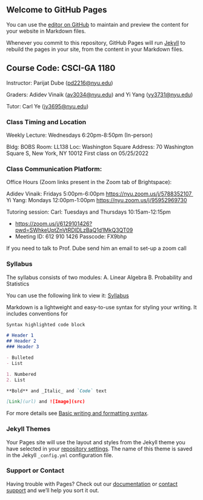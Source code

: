 ## Welcome to GitHub Pages

You can use the [editor on GitHub](https://github.com/Awesalot/mathtech1180/edit/gh-pages/index.md) to maintain and preview the content for your website in Markdown files.

Whenever you commit to this repository, GitHub Pages will run [Jekyll](https://jekyllrb.com/) to rebuild the pages in your site, from the content in your Markdown files.

## Course Code: CSCI-GA 1180 

Instructor: Parijat Dube (<pd2216@nyu.edu>)

Graders: Adidev Vinaik (<av3034@nyu.edu>) and Yi Yang (<yy3731@nyu.edu>)

Tutor: Carl Ye (<jy3695@nyu.edu>)

### Class Timing and Location 

Weekly Lecture: Wednesdays 6:20pm-8:50pm (In-person)

Bldg: BOBS Room: LL138
Loc: Washington Square
Address: 70 Washington Square S, New York, NY 10012
First class on 05/25/2022

### Class Communication Platform:

Office Hours (Zoom links present in the Zoom tab of Brightspace):

Adidev Vinaik: Fridays 5:00pm-6:00pm https://nyu.zoom.us/j/5788352107 
Yi Yang: Mondays 12:00pm-1:00pm https://nyu.zoom.us/j/95952969730

Tutoring session:
Carl: Tuesdays and Thursdays 10:15am-12:15pm 
- https://zoom.us/j/6129101426?pwd=SWhkeUptZnVtRDlDLzBaQ1d1MkQ3QT09
- Meeting ID: 612 910 1426 Passcode: FX9bhp

If you need to talk to Prof. Dube send him an email to set-up a zoom call

### Syllabus

The syllabus consists of two modules: 
A. Linear Algebra
B. Probability and Statistics

You can use the following link to view it: [Syllabus](https://brightspace.nyu.edu/content/enforced/199679-SU22_CSCI-GA_1180_12W_001/syllabus_MTCS2022-summer.pdf)

Markdown is a lightweight and easy-to-use syntax for styling your writing. It includes conventions for

```markdown
Syntax highlighted code block

# Header 1
## Header 2
### Header 3

- Bulleted
- List

1. Numbered
2. List

**Bold** and _Italic_ and `Code` text

[Link](url) and ![Image](src)
```

For more details see [Basic writing and formatting syntax](https://docs.github.com/en/github/writing-on-github/getting-started-with-writing-and-formatting-on-github/basic-writing-and-formatting-syntax).

### Jekyll Themes

Your Pages site will use the layout and styles from the Jekyll theme you have selected in your [repository settings](https://github.com/Awesalot/mathtech1180/settings/pages). The name of this theme is saved in the Jekyll `_config.yml` configuration file.

### Support or Contact

Having trouble with Pages? Check out our [documentation](https://docs.github.com/categories/github-pages-basics/) or [contact support](https://support.github.com/contact) and we’ll help you sort it out.
